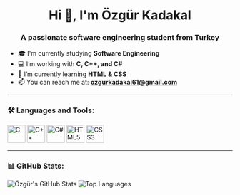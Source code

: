 <h1 align="center">Hi 👋, I'm Özgür Kadakal</h1>
<h3 align="center">A passionate software engineering student from Turkey</h3>

- 🎓 I'm currently studying **Software Engineering**
- 💻 I’m working with **C, C++, and C#**
- 🌱 I’m currently learning **HTML & CSS**
- 📫 You can reach me at: **ozgurkadakal61@gmail.com**

---

<h3 align="left">🛠️ Languages and Tools:</h3>
<p align="left">
  <img src="https://cdn.jsdelivr.net/gh/devicons/devicon/icons/c/c-original.svg" alt="C" width="40" height="40"/>
  <img src="https://cdn.jsdelivr.net/gh/devicons/devicon/icons/cplusplus/cplusplus-original.svg" alt="C++" width="40" height="40"/>
  <img src="https://cdn.jsdelivr.net/gh/devicons/devicon/icons/csharp/csharp-original.svg" alt="C#" width="40" height="40"/>
  <img src="https://cdn.jsdelivr.net/gh/devicons/devicon/icons/html5/html5-original.svg" alt="HTML5" width="40" height="40"/>
  <img src="https://cdn.jsdelivr.net/gh/devicons/devicon/icons/css3/css3-original.svg" alt="CSS3" width="40" height="40"/>
</p>

---

<h3 align="left">📊 GitHub Stats:</h3>
<p align="left">
  <img src="https://github-readme-stats.vercel.app/api?username=kadakalozgur&show_icons=true&theme=github_dark" alt="Özgür's GitHub Stats" />
  <img src="https://github-readme-stats.vercel.app/api/top-langs/?username=kadakalozgur&layout=compact&theme=github_dark" alt="Top Languages" />
</p>
